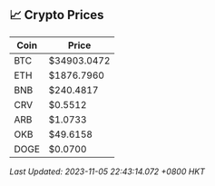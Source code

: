 ## 📈 Crypto Prices

| Coin | Price |
| ---- | ----- |
| BTC | $34903.0472 |
| ETH | $1876.7960 |
| BNB | $240.4817 |
| CRV | $0.5512 |
| ARB | $1.0733 |
| OKB | $49.6158 |
| DOGE | $0.0700 |

_Last Updated: 2023-11-05 22:43:14.072 +0800 HKT_